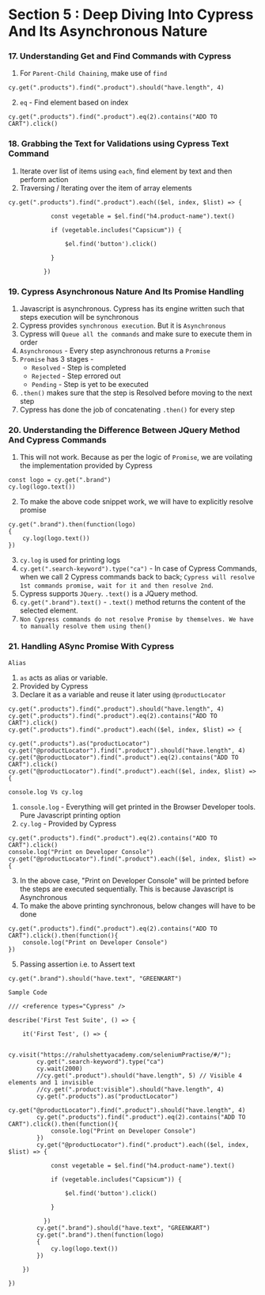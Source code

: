 # Section 5 : Deep Diving Into Cypress And Its Asynchronous Nature

### 17. Understanding Get and Find Commands with Cypress

1. For `Parent-Child Chaining`, make use of `find`
```
cy.get(".products").find(".product").should("have.length", 4)
```
2. `eq` - Find element based on index 
```
cy.get(".products").find(".product").eq(2).contains("ADD TO CART").click()
```

### 18. Grabbing the Text for Validations using Cypress Text Command

1. Iterate over list of items using `each`, find element by text and then perform action 
2. Traversing / Iterating over the item of array elements
```
cy.get(".products").find(".product").each(($el, index, $list) => {
            
            const vegetable = $el.find("h4.product-name").text()

            if (vegetable.includes("Capsicum")) {
              
                $el.find('button').click()
            
            } 

          })
```

### 19. Cypress Asynchronous Nature And Its Promise Handling

1. Javascript is asynchronous. Cypress has its engine written such that steps execution will be synchronous
2. Cypress provides `synchronous execution`. But it is `Asynchronous`
3. Cypress will `Queue all the commands` and make sure to execute them in order
4. `Asynchronous` - Every step asynchronous returns a `Promise`
5. `Promise` has 3 stages -
    * `Resolved` - Step is completed
    * `Rejected` - Step errored out
    * `Pending`  - Step is yet to be executed
6. `.then()` makes sure that the step is Resolved before moving to the next step
7. Cypress has done the job of concatenating `.then()` for every step

### 20. Understanding the Difference Between JQuery Method And Cypress Commands

1. This will not work. Because as per the logic of `Promise`, we are voilating the implementation provided by Cypress
```
const logo = cy.get(".brand")
cy.log(logo.text())
```
2. To make the above code snippet work, we will have to explicitly resolve promise
```
cy.get(".brand").then(function(logo)
{
    cy.log(logo.text())
})
```
3. `cy.log` is used for printing logs
4. `cy.get(".search-keyword").type("ca")` - In case of Cypress Commands, when we call 2 Cypress commands back to back; `Cypress will resolve 1st commands promise, wait for it and then resolve 2nd`.
5. Cypress supports `JQuery`. `.text()` is a JQuery method.
6. `cy.get(".brand").text()` - `.text()` method returns the content of the selected element.
7. `Non Cypress commands do not resolve Promise by themselves. We have to manually resolve them using then()`

### 21. Handling ASync Promise With Cypress

`Alias`
1. `as` acts as alias or variable.
2. Provided by Cypress
3. Declare it as a variable and reuse it later using `@productLocator`
```
cy.get(".products").find(".product").should("have.length", 4)
cy.get(".products").find(".product").eq(2).contains("ADD TO CART").click()
cy.get(".products").find(".product").each(($el, index, $list) => {
```
```
cy.get(".products").as("productLocator")
cy.get("@productLocator").find(".product").should("have.length", 4)
cy.get("@productLocator").find(".product").eq(2).contains("ADD TO CART").click()
cy.get("@productLocator").find(".product").each(($el, index, $list) => {
```

`console.log Vs cy.log`

1. `console.log` - Everything will get printed in the Browser Developer tools. Pure Javascript printing option
2. `cy.log` - Provided by Cypress 
```
cy.get(".products").find(".product").eq(2).contains("ADD TO CART").click()
console.log("Print on Developer Console")
cy.get("@productLocator").find(".product").each(($el, index, $list) => {
```
3. In the above case, "Print on Developer Console" will be printed before the steps are executed sequentially. This is because Javascript is Asynchronous
4. To make the above printing synchronous, below changes will have to be done
```
cy.get(".products").find(".product").eq(2).contains("ADD TO CART").click().then(function(){
    console.log("Print on Developer Console")
})
```
5. Passing assertion i.e. to Assert text
```
cy.get(".brand").should("have.text", "GREENKART")
```

`Sample Code`
```
/// <reference types="Cypress" />

describe('First Test Suite', () => {
    
    it('First Test', () => {

        cy.visit("https://rahulshettyacademy.com/seleniumPractise/#/");
        cy.get(".search-keyword").type("ca")
        cy.wait(2000)
        //cy.get(".product").should("have.length", 5) // Visible 4 elements and 1 invisible
        //cy.get(".product:visible").should("have.length", 4)
        cy.get(".products").as("productLocator")
        cy.get("@productLocator").find(".product").should("have.length", 4)
        cy.get(".products").find(".product").eq(2).contains("ADD TO CART").click().then(function(){
            console.log("Print on Developer Console")
        })
        cy.get("@productLocator").find(".product").each(($el, index, $list) => {
            
            const vegetable = $el.find("h4.product-name").text()

            if (vegetable.includes("Capsicum")) {
              
                $el.find('button').click()
            
            } 

          })
        cy.get(".brand").should("have.text", "GREENKART")
        cy.get(".brand").then(function(logo)
        {
            cy.log(logo.text())
        })  

    })
  
})

```
